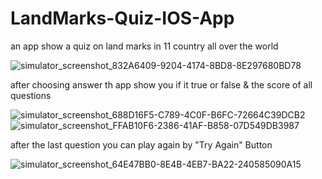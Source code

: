 # LandMarks-Quiz-IOS-App

an app show a quiz on land marks in 11 country all over the world 


![simulator_screenshot_832A6409-9204-4174-8BD8-8E297680BD78](https://user-images.githubusercontent.com/97084704/209415104-6cbd7997-3ac2-4582-8bf4-e144c6157d53.png)


after choosing answer th app show you if it true or false & the score of all questions 



![simulator_screenshot_688D16F5-C789-4C0F-B6FC-72664C39DCB2](https://user-images.githubusercontent.com/97084704/209415166-68a365f2-6853-47e6-913d-1fb3f4698a9a.png)
![simulator_screenshot_FFAB10F6-2386-41AF-B858-07D549DB3987](https://user-images.githubusercontent.com/97084704/209415171-33cb3654-5375-40a7-84d1-3241c26b9807.png)



after the last question you can play again by "Try Again" Button



![simulator_screenshot_64E47BB0-8E4B-4EB7-BA22-240585090A15](https://user-images.githubusercontent.com/97084704/209415206-44f1bef0-5060-4522-a8cc-b273819562e4.png)


